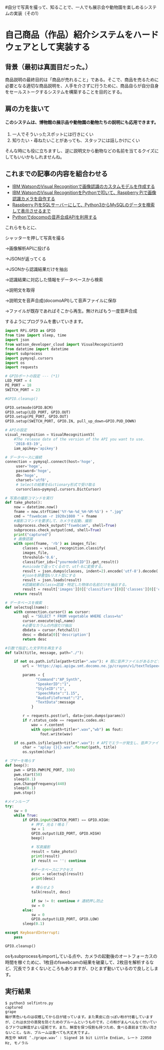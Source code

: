 #自分で写真を撮って、知ることで、一人でも展示会や動物園を楽しめるシステムの実装（その1）

# 自己商品（作品）紹介システムをハードウェアとして実装する 

## 背景（最初は真面目だった。）

商品説明の最終目的は「商品が売れること」である。そこで、商品を売るために必要となる適切な商品説明を、人手を介さずに行うために、商品自らが自分自身をセールストークするシステムを構築することを目的とする。

## 肩の力を抜いて

#### このシステムは、博物館の展示品や動物園の動物たちの説明にも応用できます。

1. 一人でそういったスポットには行きにくい
2. 知りたい・尋ねたいことがあっても、スタッフには話しかけにくい

そんな時にも役に立ちますし、逆に説明文から動物などの名前を当てるクイズにしてもいいかもしれませんね。

## これまでの記事の内容を組合わせる

- [IBM WatsonのVisual Recognitionで画像認識のカスタムモデルを作成する](https://qiita.com/p3ishnm2/items/dbb11403ba3ee9b84a6f)
- [IBM WatsonのVisual RecognitionをPythonで叩いて、Raspberry Piで画像認識カメラを自作する](https://qiita.com/p3ishnm2/items/c470866369bf5e3c1e81)
- [Raspberry PiをSQLサーバーにして、Python3からMySQLのデータを検索して表示させるまで](https://qiita.com/p3ishnm2/items/078d8d7a47ee3b7abc31)
- [Pythonでdocomoの音声合成APIを利用する](https://qiita.com/p3ishnm2/items/618d112babaa9cc3395d)

これらをもとに、

シャッターを押して写真を撮る

→画像解析APIに投げる

→JSONが返ってくる

→JSONから認識結果だけを抽出

→認識結果に対応した情報をデータベースから検索

→説明文を取得

→説明文を音声合成(docomoAPI)して音声ファイルに保存

→ファイルが既存であればそこから再生。無ければもう一度音声合成

するようにプログラムを書いていきます。

```python
import RPi.GPIO as GPIO
from time import sleep, time
import json
from watson_developer_cloud import VisualRecognitionV3
from datetime import datetime
import subprocess
import pymysql.cursors
import os
import requests

# GPIOポートの設定 --- (*1)
LED_PORT = 4
PE_PORT = 18
SWITCH_PORT = 23

#GPIO.cleanup()

GPIO.setmode(GPIO.BCM)
GPIO.setup(LED_PORT, GPIO.OUT)
GPIO.setup(PE_PORT, GPIO.OUT)
GPIO.setup(SWITCH_PORT, GPIO.IN, pull_up_down=GPIO.PUD_DOWN)

# APIの設定
visual_recognition = VisualRecognitionV3(
    #The release date of the version of the API you want to use.
    '2018-03-19',
    iam_apikey='apikey')

# データベースに接続
connection = pymysql.connect(host='hoge',
     user='hoge',
     password='hoge',
     db='hoge',
     charset='utf8',
     # Selectの結果をdictionary形式で受け取る
     cursorclass=pymysql.cursors.DictCursor)

# 写真の撮影コマンドを実行
def take_photo():
    now = datetime.now()
    fname = now.strftime('%Y-%m-%d_%H-%M-%S') + ".jpg"
    cmd = "fswebcam -r 1920x1080 " + fname
    #撮影コマンドを要求して、カメラを起動、撮影
    subprocess.check_output("fswebcam", shell=True)
    subprocess.check_output(cmd, shell=True)
    print("captured")
    # 画像認識
    with open(fname, 'rb') as images_file:
        classes = visual_recognition.classify(
        images_file,
        threshold='0.6',
        classifier_ids=["yourmodelID"]).get_result()
        #unicodeで返ってくるので、utf-8に変換する。
        result = json.dumps(classes, indent=2).encode('utf-8').decode('unicode_escape')
        #jsonを辞書型&リスト型にする
        result = json.loads(result)
        #認識結果のclass=認識・特定した物体の名前だけを抽出する。
        result = result['images'][0]['classifiers'][0]['classes'][0]['class']
    return result

# データベースを検索
def selectsql(name):
    with connection.cursor() as cursor:
        sql = "SELECT * FROM vegetable WHERE class=%s"
        cursor.execute(sql,name)
        #必要なカラムの内容だけ抽出 
        dbdata = cursor.fetchall()
        desc = dbdata[0]['description']
        return desc

#引数で指定した文字列を再生する
def talk(title, message, path="./"):

    if not os.path.isfile(path+title+".wav"): # 既に音声ファイルがあるかどうかを確認する
        url = 'https://api.apigw.smt.docomo.ne.jp/crayon/v1/textToSpeech?APIKEY='+'apikey2'

        params = {
              "Command":"AP_Synth",
              "SpeakerID":"1",
              "StyleID":"1",
              "SpeechRate":"1.15",
              "AudioFileFormat":"2",
              "TextData":message
            }

        r = requests.post(url, data=json.dumps(params))
        if r.status_code == requests.codes.ok:
            wav = r.content
            with open(path+title+".wav","wb") as fout:
                fout.write(wav)

    if os.path.isfile(path+title+".wav"): # APIでエラーが発生し、音声ファイルが生成されないときのため
        char = "aplay {}{}.wav".format(path, title)
        os.system(char)

# ブザーを鳴らす
def beep():
    pwm = GPIO.PWM(PE_PORT, 330)
    pwm.start(50)
    sleep(0.1)
    pwm.ChangeFrequency(440)
    sleep(0.1)
    pwm.stop()

#メインループ
try:
    sw = 0
    while True:
        if GPIO.input(SWITCH_PORT) == GPIO.HIGH:
        	# 押す、光る！鳴る！
            sw = 1
            GPIO.output(LED_PORT, GPIO.HIGH)
            beep()

            # 写真撮影
            result = take_photo()
            print(result)
            if result == '': continue

            #データベースにアクセス
            desc = selectsql(result)
            print(desc)

            # 喋らせよう
            talk(result, desc)

            if sw != 0: continue # 連続押し防止
            sw = 0
        else:
            sw = 0
            GPIO.output(LED_PORT, GPIO.LOW)
        sleep(0.1)

except KeyboardInterrupt:
    pass

GPIO.cleanup()

```

osもsubprocessもimportしている点や、カメラの起動後のオートフォーカスの時間を稼ぐために、1枚目のfswebcamの結果を破棄して、2枚目を解析するなど、冗長でうまくないところもありますが、ひとまず動いているので良しとします。

## 実行結果

```
$ python3 selfintro.py
captured
grape
軸が茶色いものは収穫してから日が経っています。また果皮に白っぽい粉が付着していますが、これは水分の蒸発を防ぐためのブルームというものです。この粉がまんべんなく付いているブドウは鮮度がよい証拠です。また、鮮度を保つ役割も持つため、食べる直前まで洗い流さないこと。なお、ブルームは食べても大丈夫ですよ。
再生中 WAVE ‘./grape.wav’ : Signed 16 bit Little Endian, レート 22050 Hz, モノラル
```

